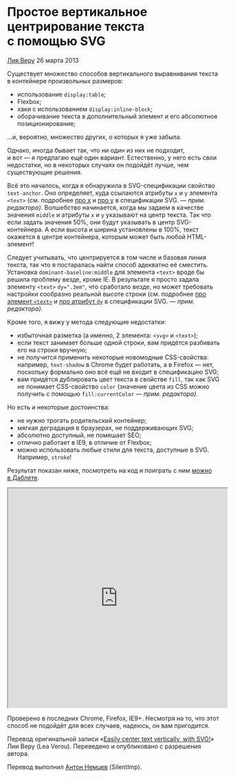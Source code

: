 # Простое вертикальное центрирование текста с помощью SVG

[Лия Веру](http://lea.verou.me) 26 марта 2013

Существует множество способов вертикального выравнивания текста в контейнере произвольных размеров:

- использование `display:table`;
- Flexbox;
- хаки с использованием `display:inline-block`;
- оборачивание текста в дополнительный элемент и его абсолютное позиционирование;

…и, вероятно, множество других, о которых я уже забыла.

Однако, иногда бывает так, что ни один из них не подходит, и вот — я предлагаю ещё один вариант. Естественно, у него есть свои недостатки, но в некоторых случаях он подойдёт лучше, чем существующие решения.

Всё это началось, когда я обнаружила в SVG-спецификации свойство `text-anchor`. Оно определяет, куда ссылаются атрибуты `x` и `y` элемента `<text>` (см. подробнее [про x](http://www.w3.org/TR/SVG/text.html#TextElementXAttribute "x") и [про y](http://www.w3.org/TR/SVG/text.html#TextElementYAttribute "y") в спецификации SVG. — _прим. редактора)._ Волшебство начинается, когда мы задаем в качестве значения `middle` и атрибуты `x` и `y` указывают на центр текста. Так что если задать значения 50%, они будут указывать в центр SVG-контейнера. А если высота и ширина установлены в 100%, текст окажется в центре контейнера, которым может быть любой HTML-элемент!

Следует учитывать, что центрируется в том числе и базовая линия текста, так что я постаралась найти способ адекватно её сместить. Установка `dominant-baseline:middle` для элемента `<text>` вроде бы решила проблему везде, кроме IE. В результате я просто задала элементу `<text>` `dy=".3em"`, что сработало везде, но может требовать настройки сообразно реальной высоте строки (см. подробнее [про элемент `<text>`](http://www.w3.org/TR/SVG/text.html#TextElement) и [про атрибут `dy`](http://www.w3.org/TR/SVG/text.html#TextElementDYAttribute) в спецификации SVG. — _прим. редактора)._

Кроме того, я вижу у метода следующие недостатки:

- избыточная разметка (а именно, 2 элемента: `<svg>` и `<text>`);
- если текст занимает больше одной строки, вам придётся разбивать его на строки вручную;
- не получится применить некоторые новомодные CSS-свойства: например, `text-shadow` в Chrome будет работать, а в Firefox — нет, поскольку формально оно всё ещё не входит в спецификацию SVG;
- вам придётся дублировать цвет текста в свойстве `fill`, так как SVG не понимает СSS-свойство `color` (значение цвета из CSS можно получить с помощью `fill:currentColor` — _прим. редактора)._

Но есть и некоторые достоинства:

- не нужно трогать родительский контейнер;
- мягкая деградация в браузерах, не поддерживающих SVG;
- абсолютно доступный, не помешает SEO;
- отлично работает в IE9, в отличие от Flexbox;
- можно использовать любые стили для текста, доступные в SVG. Например, `stroke`!

Результат показан ниже, посмотреть на код и поиграть с ним [можно в Даблете](http://dabblet.com/gist/5229803).

<iframe src="http://dabblet.com/gist/5229803" width="510" height="510"></iframe>

Проверено в последних Chrome, Firefox, IE9+. Несмотря на то, что этот способ не подойдёт для всех случаев, надеюсь, он вам пригодится.

Перевод оригинальной записи «[Easily center text vertically, with SVG!](http://lea.verou.me/2013/03/easily-center-text-vertically-with-svg/)» Лии Веру (Lea Verou). Переведено и опубликовано с разрешения автора.

Перевод выполнил [Антон Немцев](http://twitter.com/silentimp) (SilentImp).